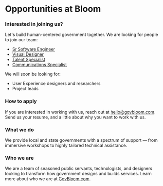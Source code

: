 # Opportunities at Bloom

### Interested in joining us?

Let's build human-centered government together. We are looking for people to join our team:

- [Sr Software Engineer](https://github.com/govbloom/opportunities/blob/master/SoftwareEngineer.md)
- [Visual Designer](https://github.com/govbloom/opportunities/blob/master/VisualDesigner.md)
- [Talent Specialist](https://github.com/govbloom/opportunities/blob/master/TalentSpecialist.md)
- [Communications Specialist](https://github.com/govbloom/opportunities/blob/master/CommunicationsSpecialist.md)

We will soon be looking for:

- User Experience designers and researchers
- Project leads

### How to apply
If you are interested in working with us, reach out at hello@govbloom.com. Send us your resume, and a little about why you want to work with us.

### What we do
We provide local and state governments with a spectrum of support — from immersive workshops to highly tailored technical assistance.

### Who we are
We are a team of seasoned public servants, technologists, and designers looking to transform how government designs and builds services. Learn more about who we are at [GovBloom.com](https://www.govbloom.com/).
